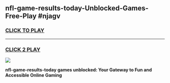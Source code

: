 
## nfl-game-results-today-Unblocked-Games-Free-Play #njagv
<h3>
<a href="https://us.freeplayer.one?title=nfl-game-results-today&ref=9M">CLICK TO PLAY</a></h3>
<hr>

<h3>
<a href="https://us.freeplayer.one?title=nfl-game-results-today&ref=9M">CLICK 2 PLAY</a>
  
</h3>

<a href="https://us.freeplayer.one?title=nfl-game-results-today&ref=9M"><img src="https://clearcache.store/games.png"></a>


**nfl-game-results-today games unblocked: Your Gateway to Fun and Accessible Online Gaming**
